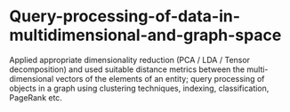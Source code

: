# Query-processing-of-data-in-multidimensional-and-graph-space
Applied appropriate dimensionality reduction (PCA / LDA / Tensor decomposition) and used suitable distance metrics between the multi-dimensional vectors of the elements of an entity; query processing of objects in a graph using clustering techniques, indexing, classification, PageRank etc.
